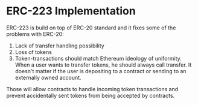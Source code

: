 # ERC-223 Implementation

ERC-223 is build on top of ERC-20 standard and it fixes some of the problems with ERC-20:

1. Lack of transfer handling possibility
2. Loss of tokens
3. Token-transactions should match Ethereum ideology of uniformity. When a user wants to transfer tokens, he should always call transfer. It doesn't matter if the user is depositing to a contract or sending to an externally owned account.

Those will allow contracts to handle incoming token transactions and prevent accidentally sent tokens from being accepted by contracts.
